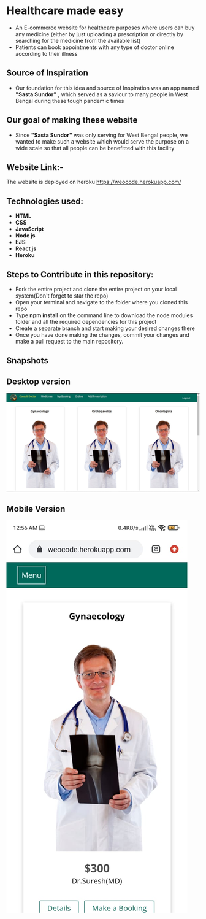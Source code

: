 # Healthcare made easy

- An E-commerce website for healthcare purposes where users can buy any medicine (either by just uploading a prescription or directly by searching for the medicine from the available list) 
- Patients can book appointments with any type of doctor online according to their illness

## Source of Inspiration
- Our foundation for this idea and source of Inspiration was an app named **"Sasta Sundor"** , which served as a saviour to many people in West Bengal during these tough pandemic times

## Our goal of making these website
- Since **"Sasta Sundor"** was only serving for West Bengal people, we wanted to make such a website which would serve the purpose on a wide scale so that all people can be benefitted with this facility

## Website Link:-
The website is deployed on heroku
https://weocode.herokuapp.com/

## Technologies used:
- **HTML**
- **CSS**
- **JavaScript**
- **Node js**
- **EJS**
- **React js**
- **Heroku**

## Steps to Contribute in this repository:
- Fork the entire project and clone the entire project on your local system(Don't forget to star the repo)
- Open your terminal and navigate to the folder where you cloned this repo
- Type **npm install** on the command line to download the node modules folder and all the required dependencies for this project
- Create a separate branch and start making your desired changes there
- Once you have done making the changes, commit your changes and make a pull request to the main repository.
## Snapshots 

## Desktop version
![desktop version](https://github.com/Sabarnna1/Web-O-Code-Jadavpurians/blob/main/desktop%20version.jpg)

## Mobile Version
![mobile version](https://github.com/Sabarnna1/Web-O-Code-Jadavpurians/blob/main/mobile%20version.jpeg)
